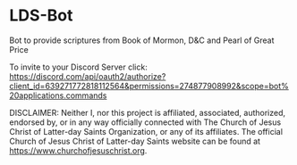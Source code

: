 # LDS-Bot
Bot to provide scriptures from Book of Mormon, D&C and Pearl of Great Price 

To invite to your Discord Server click: https://discord.com/api/oauth2/authorize?client_id=639271772818112564&permissions=274877908992&scope=bot%20applications.commands

DISCLAIMER: Neither I, nor this project is affiliated, associated, authorized, endorsed by, or in any way officially connected with The Church of Jesus Christ of Latter-day Saints Organization, or any of its affiliates. The official Church of Jesus Christ of Latter-day Saints website can be found at https://www.churchofjesuschrist.org.
